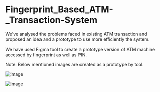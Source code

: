 # Fingerprint_Based_ATM-_Transaction-System

We've analysed the problems faced in existing ATM transaction and proposed an idea and a prototype to use more efficiently the system.

We have used Figma tool to create a prototype version of ATM machine accessed by fingerprint as well as PIN. 

Note: Below mentioned images are created as a prototype by tool. 


![image](https://user-images.githubusercontent.com/103131859/190676955-dbbd490f-5862-45f4-be0e-7f9a6079c097.png)








![image](https://user-images.githubusercontent.com/103131859/190677157-dd4160dd-297c-4968-a2f3-9405a2893761.png)

